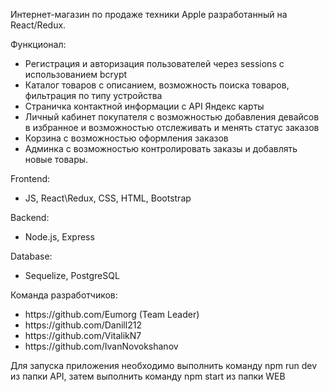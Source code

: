 Интернет-магазин по продаже техники Apple разработанный на React/Redux.

Функционал:
- Регистрация и авторизация пользователей через sessions с использованием bcrypt
- Каталог товаров с описанием, возможность поиска товаров, фильтрация по типу устройства
- Страничка контактной информации с API Яндекс карты
- Личный кабинет покупателя с возможностью добавления девайсов в избранное и возможностью отслеживать и менять статус заказов
- Корзина с возможностью оформления заказов
- Админка с возможностью контролировать заказы и добавлять новые товары.

Frontend:
- JS, React\Redux, CSS, HTML, Bootstrap

Backend:
- Node.js, Express

Database:
<ul>
  <li>Sequelize, PostgreSQL</li>
</ul>

Команда разработчиков:
<ul>
  <li>https://github.com/Eumorg (Team Leader)</li>
  <li>https://github.com/Danill212</li>
  <li>https://github.com/VitalikN7</li>
  <li>https://github.com/IvanNovokshanov</li>
</ul>

Для запуска приложения необходимо выполнить команду npm run dev из папки API, затем выполнить команду npm start из папки WEB




